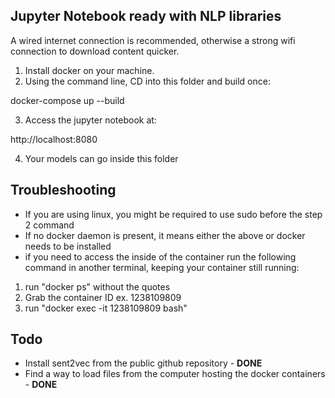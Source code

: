 ## Jupyter Notebook ready with NLP libraries

A wired internet connection is recommended, otherwise a strong wifi connection to download content quicker.

1. Install docker on your machine.
2. Using the command line, CD into this folder and build once:

docker-compose up --build

3. Access the jupyter notebook at:

http://localhost:8080

4. Your models can go inside this folder

## Troubleshooting

- If you are using linux, you might be required to use sudo before the step 2 command
- If no docker daemon is present, it means either the above or docker needs to be installed
- if you need to access the inside of the container run the following command in another terminal, keeping your container still running:

1) run "docker ps" without the quotes
2) Grab the container ID ex. 1238109809
3) run "docker exec -it 1238109809 bash" 

## Todo

- Install sent2vec from the public github repository - **DONE**
- Find a way to load files from the computer hosting the docker containers - **DONE**
